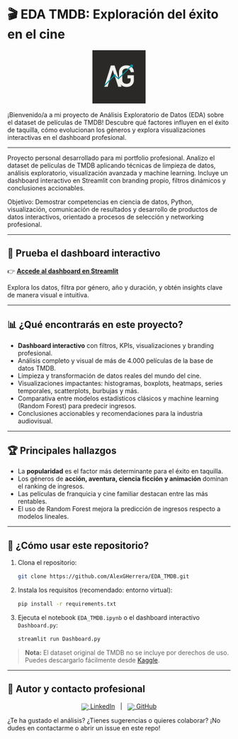 # 🎬 EDA TMDB: Exploración del éxito en el cine

<p align="center">
  <img src="logo_ag.png" alt="Logo AG" width="120"/>
</p>

¡Bienvenido/a a mi proyecto de Análisis Exploratorio de Datos (EDA) sobre el dataset de películas de TMDB!
Descubre qué factores influyen en el éxito de taquilla, cómo evolucionan los géneros y explora visualizaciones interactivas en el dashboard profesional.

---

Proyecto personal desarrollado para mi portfolio profesional. Analizo el dataset de películas de TMDB aplicando técnicas de limpieza de datos, análisis exploratorio, visualización avanzada y machine learning. Incluye un dashboard interactivo en Streamlit con branding propio, filtros dinámicos y conclusiones accionables.

Objetivo: Demostrar competencias en ciencia de datos, Python, visualización, comunicación de resultados y desarrollo de productos de datos interactivos, orientado a procesos de selección y networking profesional.

---

## 🚀 Prueba el dashboard interactivo

👉 **[Accede al dashboard en Streamlit](https://share.streamlit.io/AlexGHerrera/EDA_TMDB/main/Dashboard.py)**

Explora los datos, filtra por género, año y duración, y obtén insights clave de manera visual e intuitiva.

---

## 📊 ¿Qué encontrarás en este proyecto?

- **Dashboard interactivo** con filtros, KPIs, visualizaciones y branding profesional.
- Análisis completo y visual de más de 4.000 películas de la base de datos TMDB.
- Limpieza y transformación de datos reales del mundo del cine.
- Visualizaciones impactantes: histogramas, boxplots, heatmaps, series temporales, scatterplots, burbujas y más.
- Comparativa entre modelos estadísticos clásicos y machine learning (Random Forest) para predecir ingresos.
- Conclusiones accionables y recomendaciones para la industria audiovisual.

---

## 🏆 Principales hallazgos

- La **popularidad** es el factor más determinante para el éxito en taquilla.
- Los géneros de **acción, aventura, ciencia ficción y animación** dominan el ranking de ingresos.
- Las películas de franquicia y cine familiar destacan entre las más rentables.
- El uso de Random Forest mejora la predicción de ingresos respecto a modelos lineales.

---

## 📁 ¿Cómo usar este repositorio?

1. Clona el repositorio:
   ```bash
   git clone https://github.com/AlexGHerrera/EDA_TMDB.git
   ```
2. Instala los requisitos (recomendado: entorno virtual):
   ```bash
   pip install -r requirements.txt
   ```
3. Ejecuta el notebook `EDA_TMDB.ipynb` o el dashboard interactivo `Dashboard.py`:
   ```bash
   streamlit run Dashboard.py
   ```

> **Nota:** El dataset original de TMDB no se incluye por derechos de uso. Puedes descargarlo fácilmente desde [Kaggle](https://www.kaggle.com/datasets/tmdb/tmdb-movie-metadata).

---

## 👤 Autor y contacto profesional

<p align="center">
  <a href="https://www.linkedin.com/in/alejandro-guerra-herrera-a86053115/" target="_blank"><img src="https://cdn.jsdelivr.net/gh/devicons/devicon/icons/linkedin/linkedin-original.svg" width="28" style="vertical-align:middle"/> LinkedIn</a> &nbsp; | &nbsp;
  <a href="https://github.com/AlexGHerrera" target="_blank"><img src="https://cdn.jsdelivr.net/gh/devicons/devicon/icons/github/github-original.svg" width="28" style="vertical-align:middle"/> GitHub</a>
</p>

¿Te ha gustado el análisis? ¿Tienes sugerencias o quieres colaborar?
¡No dudes en contactarme o abrir un issue en este repo!
